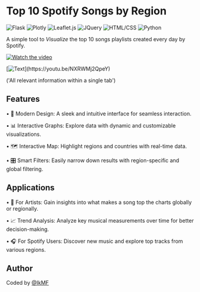# Top 10 Spotify Songs by Region

![Flask](https://img.shields.io/badge/Framework-Flask-white)
![Plotly](https://img.shields.io/badge/Charts-Plotly-blue)
![Leaflet.js](https://img.shields.io/badge/Maps-Leaflet-1DB954)
![JQuery](https://img.shields.io/badge/Library-JQuery-orange)
![HTML/CSS](https://img.shields.io/badge/Frontend-HTML%2FCSS-1DB954)
![Python](https://img.shields.io/badge/Backend-Python%203.9+-blue)

A simple tool to *Visualize* the top 10 songs playlists created every day by Spotify.

[![Watch the video](https://img.youtube.com/vi/NXRWMj2QpeY/0.jpg)](https://youtu.be/NXRWMj2QpeY)

[![Text](https://img.shields.io/badge/Press_to_watch_dashboard_functionalities-1DB954?)](https://youtu.be/NXRWMj2QpeY)

('All relevant information within a single tab')

## Features
•⁠  🚀 Modern Design: A sleek and intuitive interface for seamless interaction.

•⁠  📊 Interactive Graphs: Explore data with dynamic and customizable visualizations.

•⁠  ⁠🗺️ Interactive Map: Highlight regions and countries with real-time data.  

•⁠  ⁠🎛️ Smart Filters: Easily narrow down results with region-specific and global filtering.

## Applications
•⁠  🎵 For Artists: Gain insights into what makes a song top the charts globally or regionally. 

•⁠  📈 Trend Analysis: Analyze key musical measurements over time for better decision-making.

•⁠  ⁠🎧 For Spotify Users: Discover new music and explore top tracks from various regions.  

## Author
Coded by [@IkMF](https://github.com/IkMF)
